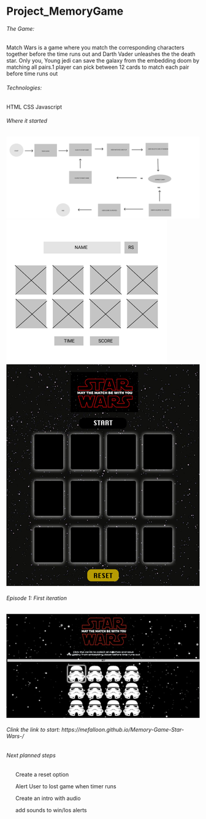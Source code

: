 # Project_MemoryGame
<h6>The Game:</h6>
Match Wars is a game where you match the corresponding characters together before the time runs out and Darth Vader unleashes the the death star. Only you, Young jedi can save the galaxy from the embedding doom by matching all pairs.1 player can pick between 12 cards to match each pair before time runs out


<h6>Technologies:</h6>
HTML
CSS
Javascript

<h6>Where it started</h6> 

![user journey](./js/SWC/user%20flow.png)
![lo-fi wireframe](./js/SWC/wireframe1.png)
![hi-fi wireframe](./js/SWC/Frame%2027.png)

<h6>Episode 1: First iteration</h6>

![hi-fi wireframe](./js/SWC/game.png)


<h6>Clink the link to start:  https://mefalloon.github.io/Memory-Game-Star-Wars-/</h6>


<h6>Next planned steps</h6>

<ul>Create a reset option</ul>
<ul>Alert User to lost game when timer runs</ul>
<ul>Create an intro with audio</ul>
<ul>add sounds to win/los alerts</ul>






